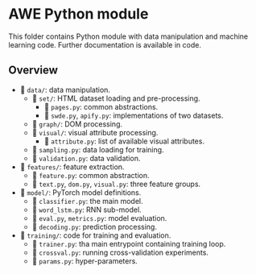 # AWE Python module

This folder contains Python module
with data manipulation and machine learning code.
Further documentation is available in code.

## Overview

- 📂 `data/`: data manipulation.
  - 📂 `set/`: HTML dataset loading and pre-processing.
    - 📄 `pages.py`: common abstractions.
    - 📄 `swde.py`, `apify.py`: implementations of two datasets.
  - 📂 `graph/`: DOM processing.
  - 📂 `visual/`: visual attribute processing.
    - 📄 `attribute.py`: list of available visual attributes.
  - 📄 `sampling.py`: data loading for training.
  - 📄 `validation.py`: data validation.
- 📂 `features/`: feature extraction.
  - 📄 `feature.py`: common abstraction.
  - 📄 `text.py`, `dom.py`, `visual.py`: three feature groups.
- 📂 `model/`: PyTorch model definitions.
  - 📄 `classifier.py`: the main model.
  - 📄 `word_lstm.py`: RNN sub-model.
  - 📄 `eval.py`, `metrics.py`: model evaluation.
  - 📄 `decoding.py`: prediction processing.
- 📂 `training/`: code for training and evaluation.
  - 📄 `trainer.py`: tha main entrypoint containing training loop.
  - 📄 `crossval.py`: running cross-validation experiments.
  - 📄 `params.py`: hyper-parameters.
